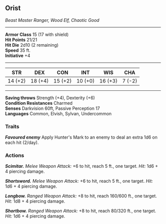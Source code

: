 
<div class="statblock">
<h2>Orist</h2>
<em>Beast Master Ranger, Wood Elf, Chaotic Good</em>
<hr>
<strong>Armor Class</strong> 15 (17 with shield)
<br>
<strong>Hit Points</strong> 21/21
<br>
<strong>Hit Die</strong> 2d10 (2 remaining)
<br>
<strong>Speed</strong> 35 ft.
<br>
<strong>Initiative</strong> +4
<hr>
<table class="ability-table">
  <thead>
    <tr>
      <th>STR</th>
      <th>DEX</th>
      <th>CON</th>
      <th>INT</th>
      <th>WIS</th>
      <th>CHA</th>
    </tr>
  </thead>
  <tbody>
    <tr>
      <td>14 (+2)</td>
      <td>18 (+4)</td>
      <td>15 (+2)</td>
      <td>10 (+0)</td>
      <td>16 (+3)</td>
      <td>7 (-2)</td>
    </tr>
  </tbody>
</table>
<hr>
<strong>Saving throws</strong> Strength (+4), Dexterity (+6) <br>
<strong>Condition Resistances</strong> Charmed <br>
<strong>Senses</strong> Darkvision 60ft, Passive Perception 17<br>
<strong>Languages</strong> Common, Elvish, Sylvan, Undercommon<br>
<h3>Traits</h3>
<p><strong><em>Favoured enemy</em></strong> Apply Hunter's Mark to an enemy to deal an extra 1d6 on each hit (2/day).</p>
<h3>Actions</h3>
<p><strong><em>Scimitar.</em></strong> <em>Melee Weapon Attack:</em> +6 to hit, reach 5 ft., one target. <em>Hit:</em> 1d6 + 4 piercing damage.</p>
<p><strong><em>Shortsword.</em></strong> <em>Melee Weapon Attack:</em> +6 to hit, reach 5 ft., one target. <em>Hit:</em> 1d6 + 4 piercing damage.</p>
<p><strong><em>Longbow.</em></strong> <em>Ranged Weapon Attack:</em> +8 to hit, reach 160/600 ft., one target. <em>Hit:</em> 1d8 + 4 piercing damage.</p>
<p><strong><em>Shortbow.</em></strong> <em>Ranged Weapon Attack:</em> +8 to hit, reach 80/320 ft., one target. <em>Hit:</em> 1d6 + 4 piercing damage.</p>
</div>
